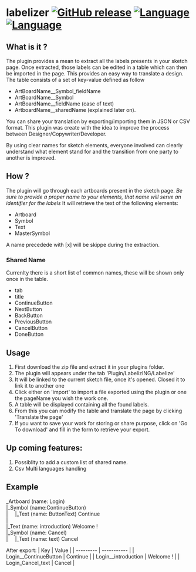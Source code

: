 # labelizer  [![GitHub release](https://img.shields.io/github/release/noograss/labelizer.svg)](../../releases) [![Language](https://img.shields.io/badge/language-JavaScript-yellow.svg)](../../search) [![Language](https://img.shields.io/badge/language-html-yellow.svg)](../../search)

## What is it ?
The plugin provides a mean to extract all the labels presents in your sketch page.
Once extracted, those labels can be edited in a table which can then be imported in the page. This provides an easy way to translate a design. The table consists of a set of key-value defined as follow
- ArtBoardName__Symbol_fieldName
- ArtBoardName__Symbol
- ArtBoardName__fieldName (case of text)
- ArtboardName__sharedName (explained later on).

You can share your translation by exporting/importing them in JSON or CSV format.
This plugin was create with the idea to improve the process between  Designer/Copywriter/Developer.

By using clear names for sketch elements, everyone involved can clearly understand what element stand for and the transition from one party to another is improved.

## How ?
The plugin will go through each artboards present in the sketch page.
*Be sure to provide a proper name to your elements, that name will serve an identifier for the labels*
It will retrieve the text of the following elements:
- Artboard
- Symbol
- Text
- MasterSymbol

A name precedede with [x] will be skippe during the extraction. 

### Shared Name
Currenlty there is a short list of common names, these will be shown only once in the table.
- tab
- title
- ContinueButton
- NextButton
- BackButton
- PreviousButton
- CancelButton 
- DoneButton

## Usage
1. First download the zip file and extract it in your plugins folder.
2. The plugin will appears under the tab 'Plugin/LabelizING/Labelize'
3. It will be linked to the current sketch file, once it's opened. Closed it to link it to another one
4. Click either on 'import' to import a file exported using the plugin or one the pageName you wish the work one.
5. A table will be displayed containing all the found labels.
6. From this you can modify the table and translate the page by clicking 'Translate the page'
7. If you want to save your work for storing or share purpose, click on 'Go To download' and fill in the form to retrieve your export.

## Up coming features:
1. Possiblity to add a custom list of shared name.
2. Csv Multi languages handling


## Example
_Artboard (name: Login)<br/>
|_Symbol (name:ContinueButton)<br/>
|&nbsp;&nbsp;&nbsp;&nbsp;&nbsp;|_Text (name: ButtonText) Continue<br/>
|<br/>
|_Text (name: introduction) Welcome !<br/>
|_Symbol (name: Cancel)<br/>
|&nbsp;&nbsp;&nbsp;&nbsp;&nbsp;|_Text (name: text) Cancel<br/>

After export:
| Key | Value |
| --------- | ----------- |
| Login__ContinueButton | Continue |
| Login__introduction | Welcome ! |
| Login_Cancel_text | Cancel |
